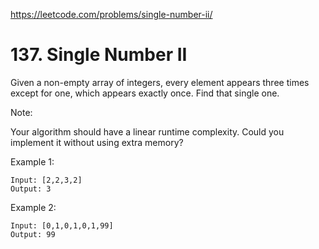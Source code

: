 https://leetcode.com/problems/single-number-ii/

# 137. Single Number II


Given a non-empty array of integers, every element appears three times except for one, which appears exactly once. Find that single one.

Note:

Your algorithm should have a linear runtime complexity. Could you implement it without using extra memory?

Example 1:

```
Input: [2,2,3,2]
Output: 3
```

Example 2:

```
Input: [0,1,0,1,0,1,99]
Output: 99
```